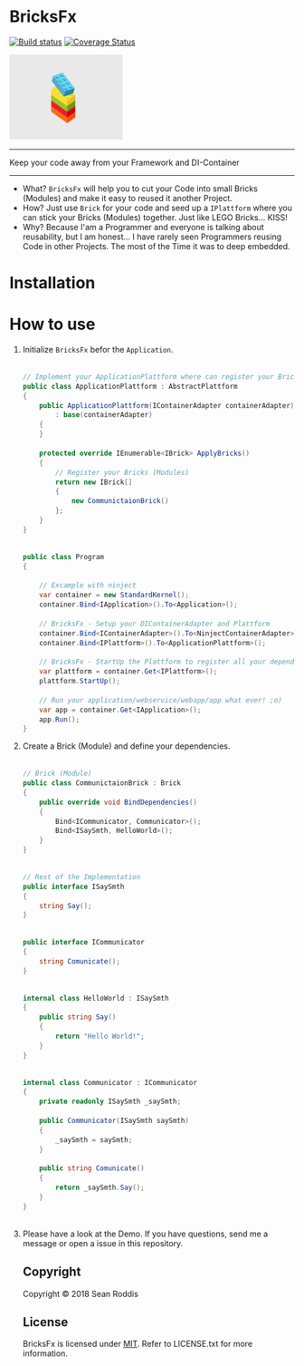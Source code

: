 # BricksFx

[![Build status](https://ci.appveyor.com/api/projects/status/ui3ylss69px8owb1/branch/master?svg=true)](https://ci.appveyor.com/project/SRoddis/bricksfx/branch/master) [![Coverage Status](https://coveralls.io/repos/github/SRoddis/BricksFx/badge.svg?branch=master)](https://coveralls.io/github/SRoddis/BricksFx?branch=master)

<img src="https://raw.githubusercontent.com/SRoddis/BricksFx/master/giphy.gif" width="200">

---

Keep your code away from your Framework and DI-Container

---

* What? `BricksFx` will help you to cut your Code into small Bricks (Modules) and make it easy to reused it another Project.  
* How? Just use `Brick` for your code and seed up a `IPlattform` where you can stick your Bricks (Modules) together. Just like LEGO Bricks... KISS!
* Why? Because I'am a Programmer and everyone is talking about reusability, but I am honest... I have rarely seen Programmers reusing Code in other Projects. The most of the Time it was to deep embedded.

# Installation

<!--- 

Install via nuget https://www.nuget.org/packages/BricksFx.Core

Install via nuget https://www.nuget.org/packages/BricksFx.DI

(Optional)

Install via nuget https://www.nuget.org/packages/BricksFx.DI.Ninject 
```
PM> Install-Package BricksFx 

```

-->

# How to use

1. Initialize `BricksFx` befor the `Application`.

    ```csharp
    
    // Implement your ApplicationPlattform where can register your Bricks (Modules)
    public class ApplicationPlattform : AbstractPlattform
    {
        public ApplicationPlattform(IContainerAdapter containerAdapter)
            : base(containerAdapter)
        {
        }

        protected override IEnumerable<IBrick> ApplyBricks()
        {
            // Register your Bricks (Modules)
            return new IBrick[]
            {
                new CommunictaionBrick()
            };
        }
    }
    
    ```
    
    ```csharp
        
    public class Program
    {
    
        // Excample with ninject
        var container = new StandardKernel();
        container.Bind<IApplication>().To<Application>();
    
        // BricksFx - Setup your DIContainerAdapter and Plattform
        container.Bind<IContainerAdapter>().To<NinjectContainerAdapter>();
        container.Bind<IPlattform>().To<ApplicationPlattform>();

        // BricksFx - StartUp the Plattform to register all your dependencies
        var plattform = container.Get<IPlattform>();
        plattform.StartUp();

        // Run your application/webservice/webapp/app what ever! ;o)        
        var app = container.Get<IApplication>();
        app.Run();
    }
    
    ```
    
2. Create a Brick (Module) and define your dependencies. 

    ```csharp
    
    // Brick (Module)
    public class CommunictaionBrick : Brick
    {
        public override void BindDependencies()
        {
            Bind<ICommunicator, Communicator>();
            Bind<ISaySmth, HelloWorld>();
        }
    }
    
    ```
    
    ```csharp
    
    // Rest of the Implementation
    public interface ISaySmth
    {
        string Say();
    }
    
    ```
    
    ```csharp
    
    public interface ICommunicator
    {
        string Comunicate();
    }
    
    ```
    
    ```csharp
    
    internal class HelloWorld : ISaySmth
    {      
        public string Say()
        {
            return "Hello World!";
        }
    }
    
    ```
    
    ```csharp
    
    internal class Communicator : ICommunicator
    {
        private readonly ISaySmth _saySmth;

        public Communicator(ISaySmth saySmth)
        {
            _saySmth = saySmth;
        }

        public string Comunicate()
        {
            return _saySmth.Say();
        }
    }
        
    ```
    
3. Please have a look at the Demo. If you have questions, send me a message or open a issue in this repository. 
    
    ## Copyright
    
    Copyright © 2018 Sean Roddis
    
    ## License
    
    BricksFx is licensed under [MIT](http://www.opensource.org/licenses/mit-license.php "Read more about the MIT license form"). Refer to LICENSE.txt for more information.